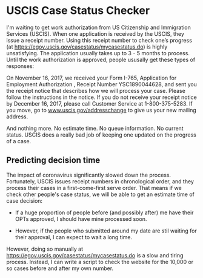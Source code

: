 # USCIS Case Status Checker

I'm waiting to get work authorization from US Citizenship and Immigration Services (USCIS). When one application is received by the USCIS, they issue a receipt number. Using this receipt number to check one’s progress (at https://egov.uscis.gov/casestatus/mycasestatus.do) is highly unsatisfying. The application usually takes up to 3 - 5 months to process. Until the work authorization is approved, people ususally get these types of responses: 

On November 16, 2017, we received your Form I-765, Application for Employment Authorization , Receipt Number YSC1890044628, and sent you the receipt notice that describes how we will process your case. Please follow the instructions in the notice. If you do not receive your receipt notice by December 16, 2017, please call Customer Service at 1-800-375-5283. If you move, go to www.uscis.gov/addresschange to give us your new mailing address.


And nothing more. No estimate time. No queue information. No current status. USCIS does a really bad job of keeping one updated on the progress of a case.


## Predicting decision time 

The impact of coronavirus significantly slowed down the process. Fortunately, USCIS issues receipt numbers in chronological order, and they process their cases in a first-come-first serve order. That means if we check other people's case status, we will be able to get an estimate time of case decision:

- If a huge proportion of people before (and possibly after) me have their OPTs approved, I should have mine processed soon.

- However, if the people who submitted around my date are stil waiting for their approval, I can expect to wait a long time.

However, doing so manually at https://egov.uscis.gov/casestatus/mycasestatus.do is a slow and tiring process. Instead, I can write a script to check the website for the 10,000 or so cases before and after my own number.